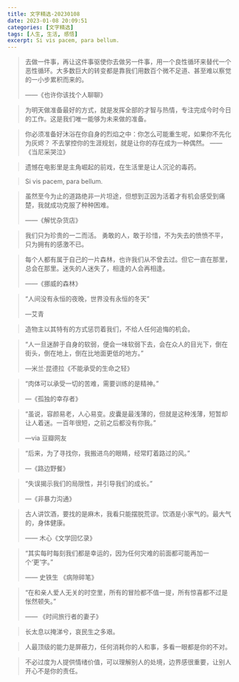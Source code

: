 ```yaml
---
title: 文字精选-20230108
date: 2023-01-08 20:09:51
categories: [文字精选]
tags: [人生, 生活, 感悟]
excerpt: Si vis pacem, para bellum.
---
```


> 去做一件事，再让这件事驱使你去做另一件事，用一个良性循环来替代一个恶性循环。大多数巨大的转变都是靠我们用数百个微不足道、甚至难以察觉的一小步累积而来的。
>
> ——《也许你该找个人聊聊》

> 为明天做准备最好的方式，就是发挥全部的才智与热情，专注完成今时今日的工作。这是我们唯一能够为未来做的准备。

> 你必须准备好沐浴在你自身的烈焰之中：你怎么可能重生呢，如果你不先化为灰烬？
> 不去掌控你的生涯规划，就是让你的存在成为一种偶然。
> ——《当尼采哭泣》

> 遗憾在电影里是主角崛起的前戏，在生活里是让人沉沦的毒药。

> Si vis pacem, para bellum.

> 虽然至今为止的道路绝非一片坦途，但想到正因为活着才有机会感受到痛楚，我就成功克服了种种困难。
>
> ——《解忧杂货店》

> 我们只为珍贵的一二而活。
> 勇敢的人，敢于珍惜，不为失去的愤愤不平，只为拥有的感激不已。

> 每个人都有属于自己的一片森林，也许我们从不曾去过。但它一直在那里，总会在那里。迷失的人迷失了，相逢的人会再相逢。
>
> ——《挪威的森林》

> “人间没有永恒的夜晚，世界没有永恒的冬天”
>
> —艾青

> 造物主以其特有的方式惩罚着我们，不给人任何追悔的机会。

> “人一旦迷醉于自身的软弱，便会一味软弱下去，会在众人的目光下，倒在街头，倒在地上，倒在比地面更低的地方。”
> 
> —米兰·昆德拉《不能承受的生命之轻》

> “肉体可以承受一切的苦难，需要训练的是精神。”
>
> —《孤独的幸存者》

> “虽说，容颜易老，人心易变。皮囊是最浅薄的，但就是这种浅薄，短暂却让人着迷。一百年很短，之前之后都没有你我。”
>
> —via 豆瓣网友

> “后来，为了寻找你，我搬进鸟的眼睛，经常盯着路过的风。”
>
> —《路边野餐》

> “失误揭示我们的局限性，并引导我们的成长。”
>
> —《非暴力沟通》

> 古人讲饮酒，要找的是麻木，我看只能摆脱荒谬。饮酒是小家气的。最大气的，身体健康。
> 
> —— 木心《文学回忆录》

> “其实每时每刻我们都是幸运的，因为任何灾难的前面都可能再加一个‘更’字。”
>
> —— 史铁生 《病隙碎笔》

> “在和亲人爱人无关的时空里，所有的冒险都不值一提，所有惊喜都不过是怅然顿失。”
>
> —— 《时间旅行者的妻子》

> 长太息以掩涕兮，哀民生之多艰。

> 人最顶级的能力是屏蔽力，任何消耗你的人和事，多看一眼都是你的不对。

> 不必过度为人提供情绪价值，可以理解别人的处境，边界感很重要，让别人开心不是你的责任。